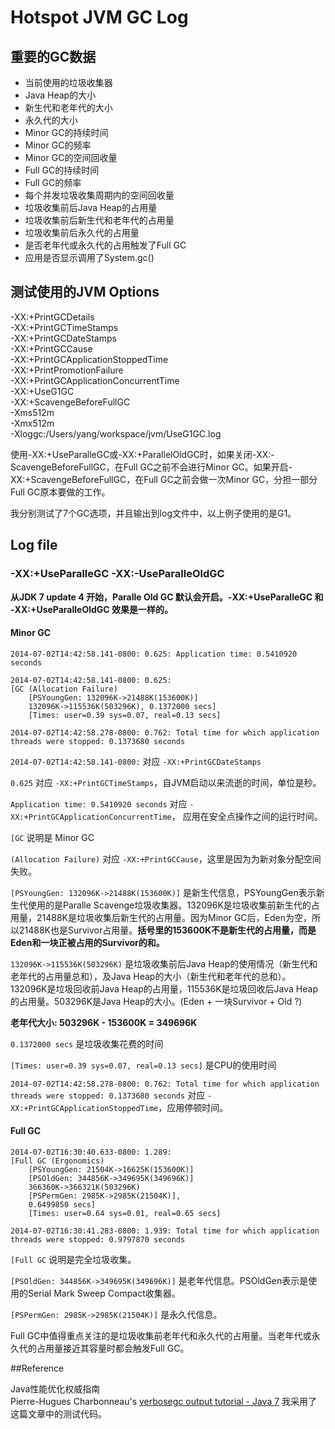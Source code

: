 # Hotspot JVM GC Log

## 重要的GC数据

* 当前使用的垃圾收集器
* Java Heap的大小
* 新生代和老年代的大小
* 永久代的大小
* Minor GC的持续时间
* Minor GC的频率
* Minor GC的空间回收量
* Full GC的持续时间
* Full GC的频率
* 每个并发垃圾收集周期内的空间回收量
* 垃圾收集前后Java Heap的占用量
* 垃圾收集前后新生代和老年代的占用量
* 垃圾收集前后永久代的占用量
* 是否老年代或永久代的占用触发了Full GC
* 应用是否显示调用了System.gc()

## 测试使用的JVM Options

-XX:+PrintGCDetails <br />
-XX:+PrintGCTimeStamps <br />
-XX:+PrintGCDateStamps <br />
-XX:+PrintGCCause <br />
-XX:+PrintGCApplicationStoppedTime <br />
-XX:+PrintPromotionFailure <br />
-XX:+PrintGCApplicationConcurrentTime <br />
-XX:+UseG1GC <br />
-XX:+ScavengeBeforeFullGC <br />
-Xms512m <br />
-Xmx512m <br />
-Xloggc:/Users/yang/workspace/jvm/UseG1GC.log <br />

使用-XX:+UseParalleGC或-XX:+ParallelOldGC时，如果关闭-XX:-ScavengeBeforeFullGC，在Full GC之前不会进行Minor GC。如果开启-XX:+ScavengeBeforeFullGC，在Full GC之前会做一次Minor GC，分担一部分Full GC原本要做的工作。

我分别测试了7个GC选项，并且输出到log文件中，以上例子使用的是G1。

## Log file

### -XX:+UseParalleGC -XX:-UseParalleOldGC

**从JDK 7 update 4 开始，Paralle Old GC 默认会开启。-XX:+UseParalleGC 和 -XX:+UseParalleOldGC 效果是一样的。**

#### Minor GC

```
2014-07-02T14:42:58.141-0800: 0.625: Application time: 0.5410920 seconds

2014-07-02T14:42:58.141-0800: 0.625: 
[GC (Allocation Failure) 
	[PSYoungGen: 132096K->21488K(153600K)] 
	132096K->115536K(503296K), 0.1372000 secs] 
	[Times: user=0.39 sys=0.07, real=0.13 secs] 

2014-07-02T14:42:58.278-0800: 0.762: Total time for which application threads were stopped: 0.1373680 seconds
```

`2014-07-02T14:42:58.141-0800:` 对应 `-XX:+PrintGCDateStamps`

`0.625` 对应 `-XX:+PrintGCTimeStamps`，自JVM启动以来流逝的时间，单位是秒。

`Application time: 0.5410920 seconds` 对应 `-XX:+PrintGCApplicationConcurrentTime`， 应用在安全点操作之间的运行时间。

`[GC` 说明是 Minor GC

`(Allocation Failure)` 对应 `-XX:+PrintGCCause`，这里是因为为新对象分配空间失败。

`[PSYoungGen: 132096K->21488K(153600K)]` 是新生代信息，PSYoungGen表示新生代使用的是Paralle Scavenge垃圾收集器。132096K是垃圾收集前新生代的占用量，21488K是垃圾收集后新生代的占用量。因为Minor GC后，Eden为空，所以21488K也是Survivor占用量。**括号里的153600K不是新生代的占用量，而是Eden和一块正被占用的Survivor的和。**

`132096K->115536K(503296K)` 是垃圾收集前后Java Heap的使用情况（新生代和老年代的占用量总和），及Java Heap的大小（新生代和老年代的总和）。132096K是垃圾回收前Java Heap的占用量，115536K是垃圾回收后Java Heap的占用量。503296K是Java Heap的大小。(Eden + 一块Survivor + Old ?)

**老年代大小: 503296K - 153600K = 349696K**

`0.1372000 secs` 是垃圾收集花费的时间

`[Times: user=0.39 sys=0.07, real=0.13 secs]` 是CPU的使用时间

`2014-07-02T14:42:58.278-0800: 0.762: Total time for which application threads were stopped: 0.1373680 seconds` 对应 `-XX:+PrintGCApplicationStoppedTime`，应用停顿时间。

#### Full GC

```
2014-07-02T16:30:40.633-0800: 1.289: 
[Full GC (Ergonomics) 
	[PSYoungGen: 21504K->16625K(153600K)] 
	[PSOldGen: 344856K->349695K(349696K)] 
	366360K->366321K(503296K) 
	[PSPermGen: 2985K->2985K(21504K)], 
	0.6499850 secs] 
	[Times: user=0.64 sys=0.01, real=0.65 secs] 

2014-07-02T16:30:41.283-0800: 1.939: Total time for which application threads were stopped: 0.9797870 seconds
```
`[Full GC` 说明是完全垃圾收集。

`[PSOldGen: 344856K->349695K(349696K)]` 是老年代信息。PSOldGen表示是使用的Serial Mark Sweep Compact收集器。

`[PSPermGen: 2985K->2985K(21504K)]` 是永久代信息。

Full GC中值得重点关注的是垃圾收集前老年代和永久代的占用量。当老年代或永久代的占用量接近其容量时都会触发Full GC。

##Reference

Java性能优化权威指南 <br />
Pierre-Hugues Charbonneau's [verbosegc output tutorial - Java 7](http://javaeesupportpatterns.blogspot.de/2011/10/verbosegc-output-tutorial-java-7.html) 
我采用了这篇文章中的测试代码。